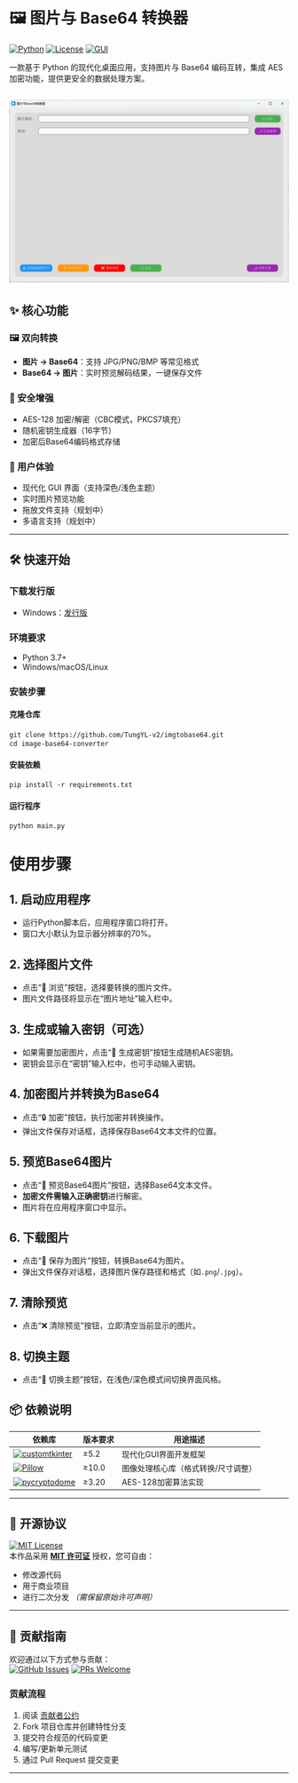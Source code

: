 # 🖼️ 图片与 Base64 转换器

[![Python](https://img.shields.io/badge/Python-3.7%2B-3776AB?logo=python&logoColor=white)](https://www.python.org/)
[![License](https://img.shields.io/badge/License-MIT-4DA1F9)](https://opensource.org/licenses/MIT)
[![GUI](https://img.shields.io/badge/GUI-CustomTkinter-009688)](https://github.com/TomSchimansky/CustomTkinter)

一款基于 Python 的现代化桌面应用，支持图片与 Base64 编码互转，集成 AES 加密功能，提供更安全的数据处理方案。

![Demo Screenshot](https://github.com/TungYL-v2/imgtobase64/blob/main/main.png) <!-- 建议替换实际截图 -->
---

## ✨ 核心功能

### 🖼️ 双向转换
- **图片 → Base64**：支持 JPG/PNG/BMP 等常见格式
- **Base64 → 图片**：实时预览解码结果，一键保存文件

### 🔐 安全增强
- AES-128 加密/解密（CBC模式，PKCS7填充）
- 随机密钥生成器（16字节）
- 加密后Base64编码格式存储

### 🎨 用户体验
- 现代化 GUI 界面（支持深色/浅色主题）
- 实时图片预览功能
- 拖放文件支持（规划中）
- 多语言支持（规划中）

---

## 🛠️ 快速开始

### 下载发行版
- Windows：[发行版](https://github.com/TungYL-v2/imgtobase64/releases/tag/v1)

### 环境要求
- Python 3.7+
- Windows/macOS/Linux

### 安装步骤

#### 克隆仓库
```
git clone https://github.com/TungYL-v2/imgtobase64.git
cd image-base64-converter
```
#### 安装依赖
```
pip install -r requirements.txt
```
#### 运行程序
```
python main.py
```
# 使用步骤

## 1. 启动应用程序
- 运行Python脚本后，应用程序窗口将打开。
- 窗口大小默认为显示器分辨率的70%。

## 2. 选择图片文件
- 点击“📁 浏览”按钮，选择要转换的图片文件。
- 图片文件路径将显示在“图片地址”输入栏中。

## 3. 生成或输入密钥（可选）
- 如果需要加密图片，点击“🔑 生成密钥”按钮生成随机AES密钥。
- 密钥会显示在“密钥”输入栏中，也可手动输入密钥。

## 4. 加密图片并转换为Base64
- 点击“🔒 加密”按钮，执行加密并转换操作。
- 弹出文件保存对话框，选择保存Base64文本文件的位置。

## 5. 预览Base64图片
- 点击“👀 预览Base64图片”按钮，选择Base64文本文件。
- **加密文件需输入正确密钥**进行解密。
- 图片将在应用程序窗口中显示。

## 6. 下载图片
- 点击“💾 保存为图片”按钮，转换Base64为图片。
- 弹出文件保存对话框，选择图片保存路径和格式（如`.png`/`.jpg`）。

## 7. 清除预览
- 点击“❌ 清除预览”按钮，立即清空当前显示的图片。

## 8. 切换主题
- 点击“🌙 切换主题”按钮，在浅色/深色模式间切换界面风格。

## 📦 依赖说明

| 依赖库 | 版本要求 | 用途描述 |
|-------|----------|----------|
| [![customtkinter](https://img.shields.io/badge/customtkinter-5.2+-009688)](https://github.com/TomSchimansky/CustomTkinter) | ≥5.2 | 现代化GUI界面开发框架 |
| [![Pillow](https://img.shields.io/badge/Pillow-10.0+-398D9C)](https://python-pillow.org/) | ≥10.0 | 图像处理核心库（格式转换/尺寸调整） |
| [![pycryptodome](https://img.shields.io/badge/pycryptodome-3.20+-4A90E2)](https://www.pycryptodome.org/) | ≥3.20 | AES-128加密算法实现 |

---

## 📜 开源协议
[![MIT License](https://img.shields.io/badge/License-MIT-4DA1F9?style=flat-square)](https://opensource.org/licenses/MIT)  
本作品采用 **[MIT 许可证](LICENSE)** 授权，您可自由：
- 修改源代码
- 用于商业项目
- 进行二次分发
*（需保留原始许可声明）*

---

## 🤝 贡献指南
欢迎通过以下方式参与贡献：  
[![GitHub Issues](https://img.shields.io/github/issues/your-username/image-base64-converter?logo=github)](https://github.com/your-username/image-base64-converter/issues)
[![PRs Welcome](https://img.shields.io/badge/PRs-welcome-28A745?logo=git)](https://github.com/your-username/image-base64-converter/pulls)

### 贡献流程
1. 阅读 [贡献者公约](CODE_OF_CONDUCT.md)
2. Fork 项目仓库并创建特性分支
3. 提交符合规范的代码变更
4. 编写/更新单元测试
5. 通过 Pull Request 提交变更

---
